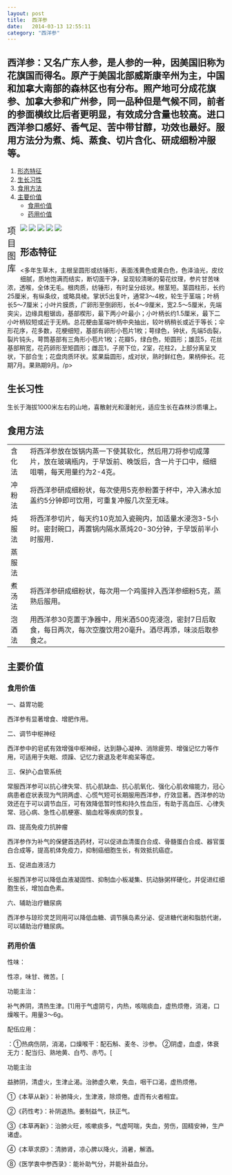 ```yaml
---
layout: post
title:  西洋参
date:   2014-03-13 12:55:11
category: "西洋参"
---
```


<h2 id="tagline">西洋参：又名广东人参，是人参的一种，因美国旧称为花旗国而得名。原产于美国北部威斯康辛州为主，中国和加拿大南部的森林区也有分布。照产地可分成花旗参、加拿大参和广州参，同一品种但是气候不同，前者的参面横纹比后者更明显，有效成分含量也较高。进口西洋参口感好、香气足、苦中带甘醇，功效也最好。服用方法分为煮、炖、蒸食、切片含化、研成细粉冲服等。</h2>

<ol id="table">
    <li><a href="#section1">形态特征</a></li>
    <li><a href="#section2">生长习性</a></li>
	<li><a href="#section3">食用方法</a></li>
    <li><a href="#section4">主要价值</a>
        <ul>
            <li><a href="#section4-1">食用价值</a></li>
            <li><a href="#section4-2">药用价值</a></li>
        </ul>
    </li>
</ol>
<div class="xmtk">
    <span style="width:30px; font-size:20px; float:left;">项目图库</span>
    <div id="gt">
    <div id="guntu">
    <div id="guntu1">
    <a href=""><img src="http://ginsengplanting.github.io/ginseng/xi-yang-1.jpg" border="0"/></a>
    <a href=""><img src="http://ginsengplanting.github.io/ginseng/xi-yang-2.jpg" border="0"/></a>
    <a href=""><img src="http://ginsengplanting.github.io/ginseng/xi-yang-3.jpg" border="0"/></a> 
    <a href=""><img src="http://ginsengplanting.github.io/ginseng/xi-yang-4.jpg" border="0"/></a>
     <a href=""><img src="http://ginsengplanting.github.io/ginseng/xi-yang-5.jpg" border="0"/></a>
    </div>
    <div id="guntu2"></div>
    </div>
    </div>
    <script type="text/javascript" src="http://ginsengplanting.github.com/picmove.js"></script>
</div>
<h2 id="section1">形态特征</h2>
<p><多年生草木，主根呈圆形或纺锤形，表面浅黄色或黄白色，色泽油光，皮纹细腻，质地饱满而结实，断切面干净，呈现较清晰的菊花纹理，参片甘苦味浓，透喉，全体无毛。根肉质，纺锤形，有时呈分歧状。根茎短。茎圆柱形，长约25厘米，有纵条纹，或略具棱。掌状5出复叶，通常3～4枚，轮生于茎端；叶柄长5～7厘米；小叶片膜质，广卵形至倒卵形，长4～9厘米，宽2.5～5厘米，先端突尖，边缘具粗锯齿，基部楔形，最下两小叶最小；小叶柄长约1.5厘米，最下二小叶柄较短或近于无柄。总花梗由茎端叶柄中央抽出，较叶柄稍长或近于等长；伞形花序，花多数，花梗细短，基部有卵形小苞片1枚；萼绿色，钟状，先端5齿裂，裂片钝头，萼筒基部有三角形小苞片1枚；花瓣5，绿白色，矩圆形；雄蕊5，花丝基部稍宽，花药卵形至矩圆形；雌蕊1，子房下位，2室，花柱2，上部分离呈叉状，下部合生；花盘肉质环状。浆果扁圆形，成对状，熟时鲜红色，果柄伸长。花期7月。果熟期9月。/p>
<h2 id="section2">生长习性</h2>
<p>生长于海拔1000米左右的山地，喜散射光和漫射光，适应生长在森林沙质壤上。</p>
<h2 id="section3">食用方法</h2>
<table summary="请按要求服用">
 <tbody>
        <tr>
            <td>含化法</td>
			<td>将西洋参放在饭锅内蒸一下使其软化，然后用刀将参切成薄片，放在玻璃瓶内，于早饭前、晚饭后，含一片于口中，细细咀嚼，每天用量约为2-4克。</td>
        </tr>
		<tr>
            <td>冲粉法</td>
			<td>将西洋参研成细粉状，每次使用5克参粉置于杯中，冲入沸水加盖约5分钟即可饮用，可重复冲服几次至无味。</td>
        </tr>
		<tr>
            <td>炖服法</td>
			<td>将西洋参切片，每天约10克加入瓷碗内，加适量水浸泡3-5小时。密封碗口，再置锅内隔水蒸炖20-30分钟，于早饭前半小时服用．</td>
        </tr>
		<tr>
            <td>蒸服法</td>
			<td></td>
        </tr>
		<tr>
            <td>煮汤法</td>
			<td>将西洋参研成细粉状，每次用一个鸡蛋拌入西洋参细粉5克，蒸熟后服用。</td>
        </tr>
		<tr>
            <td>泡酒法</td>
			<td>用西洋参30克置于净器中，用米酒500克浸泡，密封7日后取食，每日两次，每次空腹饮用20毫升。酒尽再添，味淡后取参食之。</td>
        </tr>
 </tbody>
</table>

<h2 id="section4">主要价值</h2>
<h3 id="section4-1">食用价值</h2>
<p>一、益胃功能</p>
<p>西洋参有显著增食、增肥作用。</p>
<p>二、调节中枢神经</p>
<p>西洋参中的皂甙有效增强中枢神经，达到静心凝神、消除疲劳、增强记忆力等作用，可适用于失眠、烦躁、记忆力衰退及老年痴呆等症。</p>
<p>三、保护心血管系统</p>
<p>常服西洋参可以抗心律失常、抗心肌缺血、抗心肌氧化、强化心肌收缩能力，冠心病患者症状表现为气阴两虚、心慌气短可长期服用西洋参，疗效显著。西洋参的功效还在于可以调节血压，可有效降低暂时性和持久性血压，有助于高血压、心律失常、冠心病、急性心肌梗塞、脑血栓等疾病的恢复。</p>
<p>四、提高免疫力抗肿瘤</p>
<p>西洋参作为补气的保健首选药材，可以促进血清蛋白合成、骨髓蛋白合成、器官蛋白合成等，提高机体免疫力，抑制癌细胞生长，有效抵抗癌症。</p>
<p>五、促进血液活力</p>
<p>长服西洋参可以降低血液凝固性、抑制血小板凝集、抗动脉粥样硬化，并促进红细胞生长，增加血色素。</p>
<p>六、辅助治疗糖尿病</p>
<p>西洋参与琼珍灵芝同用可以降低血糖、调节胰岛素分泌、促进糖代谢和脂肪代谢，可以辅助治疗糖尿病。</p>
<h3 id="section4-1">药用价值</h2>
<p>性味：</p>
<p>性凉，味甘、微苦。[</p>
<p>功能主治：</p>
<p>补气养阴，清热生津。[1]用于气虚阴亏，内热，咳喘痰血，虚热烦倦，消渴，口燥喉干。用量3～6g。</p>
<p>配伍应用：</p>
<p>：①热病伤阴，消渴，口燥喉干：配石斛、麦冬、沙参。
②阴虚，血虚，体衰无力：配当归、熟地黄、白芍、赤芍。[</p>
<p>功能主治</p>
<p>益肺阴，清虚火，生津止渴。治肺虚久嗽，失血，咽干口渴，虚热烦倦。

①《本草从新》：补肺降火，生津液，除烦倦。虚而有火者相宜。

②《药性考》：补阴退热。姜制益气，扶正气。

③《本草再新》：治肺火旺，咳嗽痰多，气虚呵喘，失血，劳伤，固精安神，生产诸虚。

④《本草求原》：清肺肾，凉心脾以降火，消暑，解酒。

⑧《医学衷中参西录》：能补助气分，并能补益血分。</p>
